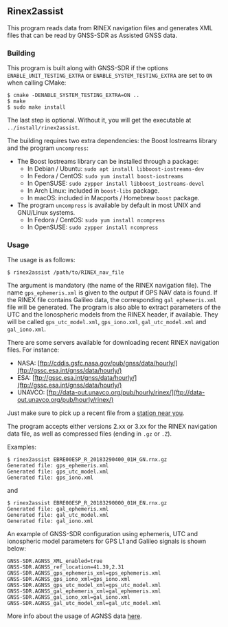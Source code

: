 ## Rinex2assist

<!-- prettier-ignore-start -->
[comment]: # (
SPDX-License-Identifier: GPL-3.0-or-later
)

[comment]: # (
SPDX-FileCopyrightText: 2019-2020 Carles Fernandez-Prades <carles.fernandez@cttc.es>
)
<!-- prettier-ignore-end -->

This program reads data from RINEX navigation files and generates XML files that
can be read by GNSS-SDR as Assisted GNSS data.

### Building

This program is built along with GNSS-SDR if the options
`ENABLE_UNIT_TESTING_EXTRA` or `ENABLE_SYSTEM_TESTING_EXTRA` are set to `ON`
when calling CMake:

```
$ cmake -DENABLE_SYSTEM_TESTING_EXTRA=ON ..
$ make
$ sudo make install
```

The last step is optional. Without it, you will get the executable at
`../install/rinex2assist`.

The building requires two extra dependencies: the Boost Iostreams library and
the program `uncompress`:

- The Boost Iostreams library can be installed through a package:
  - In Debian / Ubuntu: `sudo apt install libboost-iostreams-dev`
  - In Fedora / CentOS: `sudo yum install boost-iostreams`
  - In OpenSUSE: `sudo zypper install libboost_iostreams-devel`
  - In Arch Linux: included in `boost-libs` package.
  - In macOS: included in Macports / Homebrew `boost` package.
- The program `uncompress` is available by default in most UNIX and GNU/Linux
  systems.
  - In Fedora / CentOS: `sudo yum install ncompress`
  - In OpenSUSE: `sudo zypper install ncompress`

### Usage

The usage is as follows:

```
$ rinex2assist /path/to/RINEX_nav_file
```

The argument is mandatory (the name of the RINEX navigation file). The name
`gps_ephemeris.xml` is given to the output if GPS NAV data is found. If the
RINEX file contains Galileo data, the corresponding `gal_ephemeris.xml` file
will be generated. The program is also able to extract parameters of the UTC and
the Ionospheric models from the RINEX header, if available. They will be called
`gps_utc_model.xml`, `gps_iono.xml`, `gal_utc_model.xml` and `gal_iono.xml`.

There are some servers available for downloading recent RINEX navigation files.
For instance:

- NASA:
  [ftp://cddis.gsfc.nasa.gov/pub/gnss/data/hourly/](ftp://gssc.esa.int/gnss/data/hourly/)
- ESA:
  [ftp://gssc.esa.int/gnss/data/hourly/](ftp://gssc.esa.int/gnss/data/hourly/)
- UNAVCO:
  [ftp://data-out.unavco.org/pub/hourly/rinex/](ftp://data-out.unavco.org/pub/hourly/rinex/)

Just make sure to pick up a recent file from a
[station near you](http://www.igs.org/network).

The program accepts either versions 2.xx or 3.xx for the RINEX navigation data
file, as well as compressed files (ending in `.gz` or `.Z`).

Examples:

```
$ rinex2assist EBRE00ESP_R_20183290400_01H_GN.rnx.gz
Generated file: gps_ephemeris.xml
Generated file: gps_utc_model.xml
Generated file: gps_iono.xml
```

and

```
$ rinex2assist EBRE00ESP_R_20183290000_01H_EN.rnx.gz
Generated file: gal_ephemeris.xml
Generated file: gal_utc_model.xml
Generated file: gal_iono.xml
```

An example of GNSS-SDR configuration using ephemeris, UTC and ionospheric model
parameters for GPS L1 and Galileo signals is shown below:

```
GNSS-SDR.AGNSS_XML_enabled=true
GNSS-SDR.AGNSS_ref_location=41.39,2.31
GNSS-SDR.AGNSS_gps_ephemeris_xml=gps_ephemeris.xml
GNSS-SDR.AGNSS_gps_iono_xml=gps_iono.xml
GNSS-SDR.AGNSS_gps_utc_model_xml=gps_utc_model.xml
GNSS-SDR.AGNSS_gal_ephemeris_xml=gal_ephemeris.xml
GNSS-SDR.AGNSS_gal_iono_xml=gal_iono.xml
GNSS-SDR.AGNSS_gal_utc_model_xml=gal_utc_model.xml
```

More info about the usage of AGNSS data
[here](https://gnss-sdr.org/docs/sp-blocks/global-parameters/#assisted-gnss-with-xml-files).
